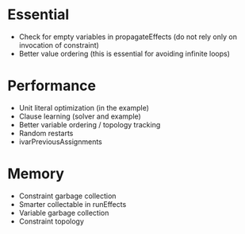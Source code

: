 Essential
=========

* Check for empty variables in propagateEffects (do not rely only on invocation of constraint)
* Better value ordering (this is essential for avoiding infinite loops)

Performance
===========

* Unit literal optimization (in the example)
* Clause learning (solver and example)
* Better variable ordering / topology tracking
* Random restarts
* ivarPreviousAssignments

Memory
======

* Constraint garbage collection
* Smarter collectable in runEffects
* Variable garbage collection
* Constraint topology
